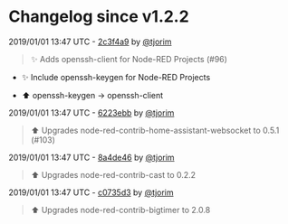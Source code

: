 # Changelog since v1.2.2

2019/01/01 13:47 UTC - [2c3f4a9](https://github.com/hassio-addons/addon-node-red/commit/2c3f4a951d8d5917790e32285698cbfe842c99de) by [@tjorim](https://github.com/tjorim)
> ✨ Adds openssh-client for Node-RED Projects (#96)

* :sparkles: Include openssh-keygen for Node-RED Projects

* :arrow_up: openssh-keygen -> openssh-client 

2019/01/01 13:47 UTC - [6223ebb](https://github.com/hassio-addons/addon-node-red/commit/6223ebb588885f27ae7abb5e1c694f0b81960764) by [@tjorim](https://github.com/tjorim)
> ⬆️ Upgrades node-red-contrib-home-assistant-websocket to 0.5.1 (#103) 

2019/01/01 13:47 UTC - [8a4de46](https://github.com/hassio-addons/addon-node-red/commit/8a4de46cedb9e536424cfd00ccc99a734adf042f) by [@tjorim](https://github.com/tjorim)
> ⬆️ Upgrades node-red-contrib-cast to 0.2.2 

2019/01/01 13:47 UTC - [c0735d3](https://github.com/hassio-addons/addon-node-red/commit/c0735d3d4860236ed595f4b5eed81f52ab94401a) by [@tjorim](https://github.com/tjorim)
> ⬆️ Upgrades node-red-contrib-bigtimer to 2.0.8 

